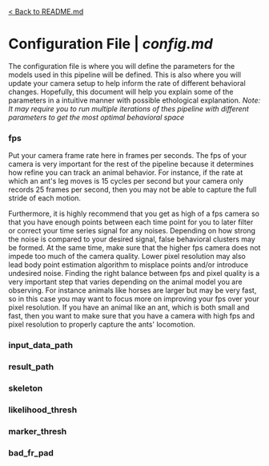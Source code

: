 [< Back to README.md](../README.md)

# Configuration File | *config.md*

The configuration file is where you will define the parameters for the models used in this pipeline will be defined. This is also where you will update your camera setup to help inform the rate of different behavioral changes. Hopefully, this document will help you explain some of the parameters in a intuitive manner with possible ethological explanation. 
*Note: It may require you to run multiple iterations of thes pipeline with different parameters to get the most optimal behavioral space*

### fps
Put your camera frame rate here in frames per seconds. The fps of your camera is very important for the rest of the pipeline because it determines how refine you can track an animal behavior. For instance, if the rate at which an ant's leg moves is 15 cycles per second but your camera only records 25 frames per second, then you may not be able to capture the full stride of each motion.

Furthermore, it is highly recommend that you get as high of a fps camera so that you have enough points between each time point for you to later filter or correct your time series signal for any noises. Depending on how strong the noise is compared to your desired signal, false behavioral clusters may be formed. At the same time, make sure that the higher fps camera does not impede too much of the camera quality. Lower pixel resolution may also lead body point estimation algorithm to misplace points and/or introduce undesired noise. Finding the right balance between fps and pixel quality is a very important step that varies depending on the animal model you are observing. For instance animals like horses are larger but may be very fast, so in this case you may want to focus more on improving your fps over your pixel resolution. If you have an animal like an ant, which is both small and fast, then you want to make sure that you have a camera with high fps and pixel resolution to properly capture the ants' locomotion.

### input_data_path

### result_path

### skeleton

### likelihood_thresh

### marker_thresh

### bad_fr_pad